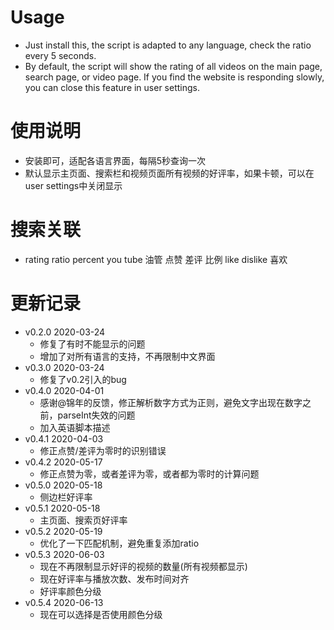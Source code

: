 # Usage
- Just install this, the script is adapted to any language, check the ratio every 5 seconds.
- By default, the script will show the rating of all videos on the main page, search page, or video page. If you find the website is responding slowly, you can close this feature in user settings.

# 使用说明
- 安装即可，适配各语言界面，每隔5秒查询一次
- 默认显示主页面、搜索栏和视频页面所有视频的好评率，如果卡顿，可以在user settings中关闭显示

# 搜索关联
- rating ratio percent you tube 油管 点赞 差评 比例 like dislike 喜欢

# 更新记录
- v0.2.0 2020-03-24
  - 修复了有时不能显示的问题
  - 增加了对所有语言的支持，不再限制中文界面
- v0.3.0 2020-03-24
  - 修复了v0.2引入的bug
- v0.4.0 2020-04-01
  - 感谢@锦年的反馈，修正解析数字方式为正则，避免文字出现在数字之前，parseInt失效的问题
  - 加入英语脚本描述
- v0.4.1 2020-04-03
  - 修正点赞/差评为零时的识别错误
- v0.4.2 2020-05-17
  - 修正点赞为零，或者差评为零，或者都为零时的计算问题
- v0.5.0 2020-05-18
  - 侧边栏好评率
- v0.5.1 2020-05-18
  - 主页面、搜索页好评率 
- v0.5.2 2020-05-19
  - 优化了一下匹配机制，避免重复添加ratio
- v0.5.3 2020-06-03
  - 现在不再限制显示好评的视频的数量(所有视频都显示)
  - 现在好评率与播放次数、发布时间对齐
  - 好评率颜色分级
- v0.5.4 2020-06-13
  - 现在可以选择是否使用颜色分级
